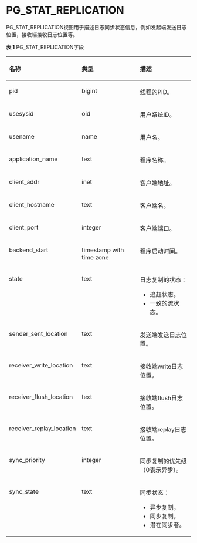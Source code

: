 # PG\_STAT\_REPLICATION

PG\_STAT\_REPLICATION视图用于描述日志同步状态信息，例如发起端发送日志位置，接收端接收日志位置等。

**表 1**  PG\_STAT\_REPLICATION字段

<a name="zh-cn_topic_0283137065_zh-cn_topic_0237122450_zh-cn_topic_0059777909_tb2059cf057754a69bd7bdb1bea15c223"></a>
<table><thead align="left"><tr id="zh-cn_topic_0283137065_zh-cn_topic_0237122450_zh-cn_topic_0059777909_rec0f8202e1634adba102af8b58bfc358"><th class="cellrowborder" valign="top" width="31.453145314531454%" id="mcps1.2.4.1.1"><p id="zh-cn_topic_0283137065_zh-cn_topic_0237122450_zh-cn_topic_0059777909_afda49225861e4daba514b5919e904a4f"><a name="zh-cn_topic_0283137065_zh-cn_topic_0237122450_zh-cn_topic_0059777909_afda49225861e4daba514b5919e904a4f"></a><a name="zh-cn_topic_0283137065_zh-cn_topic_0237122450_zh-cn_topic_0059777909_afda49225861e4daba514b5919e904a4f"></a>名称</p>
</th>
<th class="cellrowborder" valign="top" width="35.21352135213521%" id="mcps1.2.4.1.2"><p id="zh-cn_topic_0283137065_zh-cn_topic_0237122450_zh-cn_topic_0059777909_af45105035a124cd593f8ca1a10d05f71"><a name="zh-cn_topic_0283137065_zh-cn_topic_0237122450_zh-cn_topic_0059777909_af45105035a124cd593f8ca1a10d05f71"></a><a name="zh-cn_topic_0283137065_zh-cn_topic_0237122450_zh-cn_topic_0059777909_af45105035a124cd593f8ca1a10d05f71"></a>类型</p>
</th>
<th class="cellrowborder" valign="top" width="33.33333333333333%" id="mcps1.2.4.1.3"><p id="zh-cn_topic_0283137065_zh-cn_topic_0237122450_zh-cn_topic_0059777909_a3108a1c0586c4fedb1ac59aca42e5c1c"><a name="zh-cn_topic_0283137065_zh-cn_topic_0237122450_zh-cn_topic_0059777909_a3108a1c0586c4fedb1ac59aca42e5c1c"></a><a name="zh-cn_topic_0283137065_zh-cn_topic_0237122450_zh-cn_topic_0059777909_a3108a1c0586c4fedb1ac59aca42e5c1c"></a>描述</p>
</th>
</tr>
</thead>
<tbody><tr id="zh-cn_topic_0283137065_zh-cn_topic_0237122450_zh-cn_topic_0059777909_rece4cfacac6447749d39ec30f0265d12"><td class="cellrowborder" valign="top" width="31.453145314531454%" headers="mcps1.2.4.1.1 "><p id="zh-cn_topic_0283137065_zh-cn_topic_0237122450_zh-cn_topic_0059777909_a3b4314b7c15646bcad697d28e70723b5"><a name="zh-cn_topic_0283137065_zh-cn_topic_0237122450_zh-cn_topic_0059777909_a3b4314b7c15646bcad697d28e70723b5"></a><a name="zh-cn_topic_0283137065_zh-cn_topic_0237122450_zh-cn_topic_0059777909_a3b4314b7c15646bcad697d28e70723b5"></a>pid</p>
</td>
<td class="cellrowborder" valign="top" width="35.21352135213521%" headers="mcps1.2.4.1.2 "><p id="zh-cn_topic_0283137065_zh-cn_topic_0237122450_zh-cn_topic_0059777909_a738e4c84b33a490d94dbbda0143bc99c"><a name="zh-cn_topic_0283137065_zh-cn_topic_0237122450_zh-cn_topic_0059777909_a738e4c84b33a490d94dbbda0143bc99c"></a><a name="zh-cn_topic_0283137065_zh-cn_topic_0237122450_zh-cn_topic_0059777909_a738e4c84b33a490d94dbbda0143bc99c"></a>bigint</p>
</td>
<td class="cellrowborder" valign="top" width="33.33333333333333%" headers="mcps1.2.4.1.3 "><p id="zh-cn_topic_0283137065_zh-cn_topic_0237122450_zh-cn_topic_0059777909_abd406f3b07794e6a98828003ad57d13e"><a name="zh-cn_topic_0283137065_zh-cn_topic_0237122450_zh-cn_topic_0059777909_abd406f3b07794e6a98828003ad57d13e"></a><a name="zh-cn_topic_0283137065_zh-cn_topic_0237122450_zh-cn_topic_0059777909_abd406f3b07794e6a98828003ad57d13e"></a>线程的PID。</p>
</td>
</tr>
<tr id="zh-cn_topic_0283137065_zh-cn_topic_0237122450_zh-cn_topic_0059777909_r244835adba7e43f38d87568ee95fc6da"><td class="cellrowborder" valign="top" width="31.453145314531454%" headers="mcps1.2.4.1.1 "><p id="zh-cn_topic_0283137065_zh-cn_topic_0237122450_zh-cn_topic_0059777909_a76ba59a3c23c498da84f2847b6176eb0"><a name="zh-cn_topic_0283137065_zh-cn_topic_0237122450_zh-cn_topic_0059777909_a76ba59a3c23c498da84f2847b6176eb0"></a><a name="zh-cn_topic_0283137065_zh-cn_topic_0237122450_zh-cn_topic_0059777909_a76ba59a3c23c498da84f2847b6176eb0"></a>usesysid</p>
</td>
<td class="cellrowborder" valign="top" width="35.21352135213521%" headers="mcps1.2.4.1.2 "><p id="zh-cn_topic_0283137065_zh-cn_topic_0237122450_zh-cn_topic_0059777909_ae69bb32849b447d1950993a8f0604e0a"><a name="zh-cn_topic_0283137065_zh-cn_topic_0237122450_zh-cn_topic_0059777909_ae69bb32849b447d1950993a8f0604e0a"></a><a name="zh-cn_topic_0283137065_zh-cn_topic_0237122450_zh-cn_topic_0059777909_ae69bb32849b447d1950993a8f0604e0a"></a>oid</p>
</td>
<td class="cellrowborder" valign="top" width="33.33333333333333%" headers="mcps1.2.4.1.3 "><p id="zh-cn_topic_0283137065_zh-cn_topic_0237122450_zh-cn_topic_0059777909_aa745eaddea5140e5a9d1391b2f7e5c8e"><a name="zh-cn_topic_0283137065_zh-cn_topic_0237122450_zh-cn_topic_0059777909_aa745eaddea5140e5a9d1391b2f7e5c8e"></a><a name="zh-cn_topic_0283137065_zh-cn_topic_0237122450_zh-cn_topic_0059777909_aa745eaddea5140e5a9d1391b2f7e5c8e"></a>用户系统ID。</p>
</td>
</tr>
<tr id="zh-cn_topic_0283137065_zh-cn_topic_0237122450_zh-cn_topic_0059777909_rdb475d17bdf041dd819f0a4bd313e507"><td class="cellrowborder" valign="top" width="31.453145314531454%" headers="mcps1.2.4.1.1 "><p id="zh-cn_topic_0283137065_zh-cn_topic_0237122450_zh-cn_topic_0059777909_a4b8f045679004a60bfd6a5e6cd785146"><a name="zh-cn_topic_0283137065_zh-cn_topic_0237122450_zh-cn_topic_0059777909_a4b8f045679004a60bfd6a5e6cd785146"></a><a name="zh-cn_topic_0283137065_zh-cn_topic_0237122450_zh-cn_topic_0059777909_a4b8f045679004a60bfd6a5e6cd785146"></a>usename</p>
</td>
<td class="cellrowborder" valign="top" width="35.21352135213521%" headers="mcps1.2.4.1.2 "><p id="zh-cn_topic_0283137065_zh-cn_topic_0237122450_zh-cn_topic_0059777909_a0555cd8e62214cbca46084ccb49936e4"><a name="zh-cn_topic_0283137065_zh-cn_topic_0237122450_zh-cn_topic_0059777909_a0555cd8e62214cbca46084ccb49936e4"></a><a name="zh-cn_topic_0283137065_zh-cn_topic_0237122450_zh-cn_topic_0059777909_a0555cd8e62214cbca46084ccb49936e4"></a>name</p>
</td>
<td class="cellrowborder" valign="top" width="33.33333333333333%" headers="mcps1.2.4.1.3 "><p id="zh-cn_topic_0283137065_zh-cn_topic_0237122450_zh-cn_topic_0059777909_af86c950a30e348db818578680c1e2c1b"><a name="zh-cn_topic_0283137065_zh-cn_topic_0237122450_zh-cn_topic_0059777909_af86c950a30e348db818578680c1e2c1b"></a><a name="zh-cn_topic_0283137065_zh-cn_topic_0237122450_zh-cn_topic_0059777909_af86c950a30e348db818578680c1e2c1b"></a>用户名。</p>
</td>
</tr>
<tr id="zh-cn_topic_0283137065_zh-cn_topic_0237122450_zh-cn_topic_0059777909_rb38ccc5dd51a41068d8411325bfa2557"><td class="cellrowborder" valign="top" width="31.453145314531454%" headers="mcps1.2.4.1.1 "><p id="zh-cn_topic_0283137065_zh-cn_topic_0237122450_zh-cn_topic_0059777909_a6314f1b58f42494caa1da6eddff65e8a"><a name="zh-cn_topic_0283137065_zh-cn_topic_0237122450_zh-cn_topic_0059777909_a6314f1b58f42494caa1da6eddff65e8a"></a><a name="zh-cn_topic_0283137065_zh-cn_topic_0237122450_zh-cn_topic_0059777909_a6314f1b58f42494caa1da6eddff65e8a"></a>application_name</p>
</td>
<td class="cellrowborder" valign="top" width="35.21352135213521%" headers="mcps1.2.4.1.2 "><p id="zh-cn_topic_0283137065_zh-cn_topic_0237122450_zh-cn_topic_0059777909_abdcba94d8c0a4a7cb16760c3798ebf1e"><a name="zh-cn_topic_0283137065_zh-cn_topic_0237122450_zh-cn_topic_0059777909_abdcba94d8c0a4a7cb16760c3798ebf1e"></a><a name="zh-cn_topic_0283137065_zh-cn_topic_0237122450_zh-cn_topic_0059777909_abdcba94d8c0a4a7cb16760c3798ebf1e"></a>text</p>
</td>
<td class="cellrowborder" valign="top" width="33.33333333333333%" headers="mcps1.2.4.1.3 "><p id="zh-cn_topic_0283137065_zh-cn_topic_0237122450_zh-cn_topic_0059777909_a18bc938a742945a78900807b57a53858"><a name="zh-cn_topic_0283137065_zh-cn_topic_0237122450_zh-cn_topic_0059777909_a18bc938a742945a78900807b57a53858"></a><a name="zh-cn_topic_0283137065_zh-cn_topic_0237122450_zh-cn_topic_0059777909_a18bc938a742945a78900807b57a53858"></a>程序名称。</p>
</td>
</tr>
<tr id="zh-cn_topic_0283137065_zh-cn_topic_0237122450_zh-cn_topic_0059777909_r4566bfb6ae7a49019bc3cb84ef1f90ae"><td class="cellrowborder" valign="top" width="31.453145314531454%" headers="mcps1.2.4.1.1 "><p id="zh-cn_topic_0283137065_zh-cn_topic_0237122450_zh-cn_topic_0059777909_a98dab7602b45485db5a452ac211bfd61"><a name="zh-cn_topic_0283137065_zh-cn_topic_0237122450_zh-cn_topic_0059777909_a98dab7602b45485db5a452ac211bfd61"></a><a name="zh-cn_topic_0283137065_zh-cn_topic_0237122450_zh-cn_topic_0059777909_a98dab7602b45485db5a452ac211bfd61"></a>client_addr</p>
</td>
<td class="cellrowborder" valign="top" width="35.21352135213521%" headers="mcps1.2.4.1.2 "><p id="zh-cn_topic_0283137065_zh-cn_topic_0237122450_zh-cn_topic_0059777909_a2d7bdfd324c6426cafb28667c406ecd1"><a name="zh-cn_topic_0283137065_zh-cn_topic_0237122450_zh-cn_topic_0059777909_a2d7bdfd324c6426cafb28667c406ecd1"></a><a name="zh-cn_topic_0283137065_zh-cn_topic_0237122450_zh-cn_topic_0059777909_a2d7bdfd324c6426cafb28667c406ecd1"></a>inet</p>
</td>
<td class="cellrowborder" valign="top" width="33.33333333333333%" headers="mcps1.2.4.1.3 "><p id="zh-cn_topic_0283137065_zh-cn_topic_0237122450_zh-cn_topic_0059777909_ab935581a024744c4a4be43ea481dd625"><a name="zh-cn_topic_0283137065_zh-cn_topic_0237122450_zh-cn_topic_0059777909_ab935581a024744c4a4be43ea481dd625"></a><a name="zh-cn_topic_0283137065_zh-cn_topic_0237122450_zh-cn_topic_0059777909_ab935581a024744c4a4be43ea481dd625"></a>客户端地址。</p>
</td>
</tr>
<tr id="zh-cn_topic_0283137065_zh-cn_topic_0237122450_zh-cn_topic_0059777909_r939555bb4dc840aabbad5bad079a13ef"><td class="cellrowborder" valign="top" width="31.453145314531454%" headers="mcps1.2.4.1.1 "><p id="zh-cn_topic_0283137065_zh-cn_topic_0237122450_zh-cn_topic_0059777909_a495e4fd50c084d2abd096f55580fac38"><a name="zh-cn_topic_0283137065_zh-cn_topic_0237122450_zh-cn_topic_0059777909_a495e4fd50c084d2abd096f55580fac38"></a><a name="zh-cn_topic_0283137065_zh-cn_topic_0237122450_zh-cn_topic_0059777909_a495e4fd50c084d2abd096f55580fac38"></a>client_hostname</p>
</td>
<td class="cellrowborder" valign="top" width="35.21352135213521%" headers="mcps1.2.4.1.2 "><p id="zh-cn_topic_0283137065_zh-cn_topic_0237122450_zh-cn_topic_0059777909_a078b223106894668a2a7caac31be4fc0"><a name="zh-cn_topic_0283137065_zh-cn_topic_0237122450_zh-cn_topic_0059777909_a078b223106894668a2a7caac31be4fc0"></a><a name="zh-cn_topic_0283137065_zh-cn_topic_0237122450_zh-cn_topic_0059777909_a078b223106894668a2a7caac31be4fc0"></a>text</p>
</td>
<td class="cellrowborder" valign="top" width="33.33333333333333%" headers="mcps1.2.4.1.3 "><p id="zh-cn_topic_0283137065_zh-cn_topic_0237122450_zh-cn_topic_0059777909_a506c09d815484c299a761eb6365cd49a"><a name="zh-cn_topic_0283137065_zh-cn_topic_0237122450_zh-cn_topic_0059777909_a506c09d815484c299a761eb6365cd49a"></a><a name="zh-cn_topic_0283137065_zh-cn_topic_0237122450_zh-cn_topic_0059777909_a506c09d815484c299a761eb6365cd49a"></a>客户端名。</p>
</td>
</tr>
<tr id="zh-cn_topic_0283137065_zh-cn_topic_0237122450_zh-cn_topic_0059777909_rfc9acdd1a6634b78800566a80f65f0e7"><td class="cellrowborder" valign="top" width="31.453145314531454%" headers="mcps1.2.4.1.1 "><p id="zh-cn_topic_0283137065_zh-cn_topic_0237122450_zh-cn_topic_0059777909_a975c2352830d4ca5acbbb68222bf50d7"><a name="zh-cn_topic_0283137065_zh-cn_topic_0237122450_zh-cn_topic_0059777909_a975c2352830d4ca5acbbb68222bf50d7"></a><a name="zh-cn_topic_0283137065_zh-cn_topic_0237122450_zh-cn_topic_0059777909_a975c2352830d4ca5acbbb68222bf50d7"></a>client_port</p>
</td>
<td class="cellrowborder" valign="top" width="35.21352135213521%" headers="mcps1.2.4.1.2 "><p id="zh-cn_topic_0283137065_zh-cn_topic_0237122450_zh-cn_topic_0059777909_a437cd84c0e7c4118b8413e29c816a6be"><a name="zh-cn_topic_0283137065_zh-cn_topic_0237122450_zh-cn_topic_0059777909_a437cd84c0e7c4118b8413e29c816a6be"></a><a name="zh-cn_topic_0283137065_zh-cn_topic_0237122450_zh-cn_topic_0059777909_a437cd84c0e7c4118b8413e29c816a6be"></a>integer</p>
</td>
<td class="cellrowborder" valign="top" width="33.33333333333333%" headers="mcps1.2.4.1.3 "><p id="zh-cn_topic_0283137065_zh-cn_topic_0237122450_zh-cn_topic_0059777909_aefc17abea15c42178172f3dce48c1e59"><a name="zh-cn_topic_0283137065_zh-cn_topic_0237122450_zh-cn_topic_0059777909_aefc17abea15c42178172f3dce48c1e59"></a><a name="zh-cn_topic_0283137065_zh-cn_topic_0237122450_zh-cn_topic_0059777909_aefc17abea15c42178172f3dce48c1e59"></a>客户端端口。</p>
</td>
</tr>
<tr id="zh-cn_topic_0283137065_zh-cn_topic_0237122450_zh-cn_topic_0059777909_ra5aeee34a0b24d4fb4efa668169698f8"><td class="cellrowborder" valign="top" width="31.453145314531454%" headers="mcps1.2.4.1.1 "><p id="zh-cn_topic_0283137065_zh-cn_topic_0237122450_zh-cn_topic_0059777909_acd75d164a72c4bf2bbf1ed2d0cb94aee"><a name="zh-cn_topic_0283137065_zh-cn_topic_0237122450_zh-cn_topic_0059777909_acd75d164a72c4bf2bbf1ed2d0cb94aee"></a><a name="zh-cn_topic_0283137065_zh-cn_topic_0237122450_zh-cn_topic_0059777909_acd75d164a72c4bf2bbf1ed2d0cb94aee"></a>backend_start</p>
</td>
<td class="cellrowborder" valign="top" width="35.21352135213521%" headers="mcps1.2.4.1.2 "><p id="zh-cn_topic_0283137065_zh-cn_topic_0237122450_zh-cn_topic_0059777909_a9002ee8fc4b64f3d812a7c1e98cef6d0"><a name="zh-cn_topic_0283137065_zh-cn_topic_0237122450_zh-cn_topic_0059777909_a9002ee8fc4b64f3d812a7c1e98cef6d0"></a><a name="zh-cn_topic_0283137065_zh-cn_topic_0237122450_zh-cn_topic_0059777909_a9002ee8fc4b64f3d812a7c1e98cef6d0"></a>timestamp with time zone</p>
</td>
<td class="cellrowborder" valign="top" width="33.33333333333333%" headers="mcps1.2.4.1.3 "><p id="zh-cn_topic_0283137065_zh-cn_topic_0237122450_zh-cn_topic_0059777909_a4483f1dcb1c74dbcacd16a9bf69bfae0"><a name="zh-cn_topic_0283137065_zh-cn_topic_0237122450_zh-cn_topic_0059777909_a4483f1dcb1c74dbcacd16a9bf69bfae0"></a><a name="zh-cn_topic_0283137065_zh-cn_topic_0237122450_zh-cn_topic_0059777909_a4483f1dcb1c74dbcacd16a9bf69bfae0"></a>程序启动时间。</p>
</td>
</tr>
<tr id="zh-cn_topic_0283137065_zh-cn_topic_0237122450_zh-cn_topic_0059777909_r212d8e2b35a24b2b828761a40521149e"><td class="cellrowborder" valign="top" width="31.453145314531454%" headers="mcps1.2.4.1.1 "><p id="zh-cn_topic_0283137065_zh-cn_topic_0237122450_zh-cn_topic_0059777909_a46715c096fbc4892900996f285a50cfb"><a name="zh-cn_topic_0283137065_zh-cn_topic_0237122450_zh-cn_topic_0059777909_a46715c096fbc4892900996f285a50cfb"></a><a name="zh-cn_topic_0283137065_zh-cn_topic_0237122450_zh-cn_topic_0059777909_a46715c096fbc4892900996f285a50cfb"></a>state</p>
</td>
<td class="cellrowborder" valign="top" width="35.21352135213521%" headers="mcps1.2.4.1.2 "><p id="zh-cn_topic_0283137065_zh-cn_topic_0237122450_zh-cn_topic_0059777909_a0c770a2371b14390bfdf09407f09810f"><a name="zh-cn_topic_0283137065_zh-cn_topic_0237122450_zh-cn_topic_0059777909_a0c770a2371b14390bfdf09407f09810f"></a><a name="zh-cn_topic_0283137065_zh-cn_topic_0237122450_zh-cn_topic_0059777909_a0c770a2371b14390bfdf09407f09810f"></a>text</p>
</td>
<td class="cellrowborder" valign="top" width="33.33333333333333%" headers="mcps1.2.4.1.3 "><p id="zh-cn_topic_0283137065_p16270641135419"><a name="zh-cn_topic_0283137065_p16270641135419"></a><a name="zh-cn_topic_0283137065_p16270641135419"></a>日志复制的状态：</p>
<a name="zh-cn_topic_0283137065_ul158009492546"></a><a name="zh-cn_topic_0283137065_ul158009492546"></a><ul id="zh-cn_topic_0283137065_ul158009492546"><li>追赶状态。</li><li>一致的流状态。</li></ul>
</td>
</tr>
<tr id="zh-cn_topic_0283137065_zh-cn_topic_0237122450_zh-cn_topic_0059777909_r9dd8b3fefc7e416d8ef895fc9d8ad0a1"><td class="cellrowborder" valign="top" width="31.453145314531454%" headers="mcps1.2.4.1.1 "><p id="zh-cn_topic_0283137065_zh-cn_topic_0237122450_zh-cn_topic_0059777909_a3d614dcbe4fb430887ea7f4eb8224aad"><a name="zh-cn_topic_0283137065_zh-cn_topic_0237122450_zh-cn_topic_0059777909_a3d614dcbe4fb430887ea7f4eb8224aad"></a><a name="zh-cn_topic_0283137065_zh-cn_topic_0237122450_zh-cn_topic_0059777909_a3d614dcbe4fb430887ea7f4eb8224aad"></a>sender_sent_location</p>
</td>
<td class="cellrowborder" valign="top" width="35.21352135213521%" headers="mcps1.2.4.1.2 "><p id="zh-cn_topic_0283137065_zh-cn_topic_0237122450_zh-cn_topic_0059777909_a728e9c07c67c44e7b063419ff5c807f1"><a name="zh-cn_topic_0283137065_zh-cn_topic_0237122450_zh-cn_topic_0059777909_a728e9c07c67c44e7b063419ff5c807f1"></a><a name="zh-cn_topic_0283137065_zh-cn_topic_0237122450_zh-cn_topic_0059777909_a728e9c07c67c44e7b063419ff5c807f1"></a>text</p>
</td>
<td class="cellrowborder" valign="top" width="33.33333333333333%" headers="mcps1.2.4.1.3 "><p id="zh-cn_topic_0283137065_zh-cn_topic_0237122450_zh-cn_topic_0059777909_ab5dce055e0304c94b6340d8f75515b95"><a name="zh-cn_topic_0283137065_zh-cn_topic_0237122450_zh-cn_topic_0059777909_ab5dce055e0304c94b6340d8f75515b95"></a><a name="zh-cn_topic_0283137065_zh-cn_topic_0237122450_zh-cn_topic_0059777909_ab5dce055e0304c94b6340d8f75515b95"></a>发送端发送日志位置。</p>
</td>
</tr>
<tr id="zh-cn_topic_0283137065_zh-cn_topic_0237122450_zh-cn_topic_0059777909_r8dc1a9a8ea0d4003a41e1cdb1b014e6a"><td class="cellrowborder" valign="top" width="31.453145314531454%" headers="mcps1.2.4.1.1 "><p id="zh-cn_topic_0283137065_zh-cn_topic_0237122450_zh-cn_topic_0059777909_a787ce25144014f5a9e36b0b0b6623ff2"><a name="zh-cn_topic_0283137065_zh-cn_topic_0237122450_zh-cn_topic_0059777909_a787ce25144014f5a9e36b0b0b6623ff2"></a><a name="zh-cn_topic_0283137065_zh-cn_topic_0237122450_zh-cn_topic_0059777909_a787ce25144014f5a9e36b0b0b6623ff2"></a>receiver_write_location</p>
</td>
<td class="cellrowborder" valign="top" width="35.21352135213521%" headers="mcps1.2.4.1.2 "><p id="zh-cn_topic_0283137065_zh-cn_topic_0237122450_zh-cn_topic_0059777909_a02da915ce8c4485da37edd1e55ad35a8"><a name="zh-cn_topic_0283137065_zh-cn_topic_0237122450_zh-cn_topic_0059777909_a02da915ce8c4485da37edd1e55ad35a8"></a><a name="zh-cn_topic_0283137065_zh-cn_topic_0237122450_zh-cn_topic_0059777909_a02da915ce8c4485da37edd1e55ad35a8"></a>text</p>
</td>
<td class="cellrowborder" valign="top" width="33.33333333333333%" headers="mcps1.2.4.1.3 "><p id="zh-cn_topic_0283137065_zh-cn_topic_0237122450_zh-cn_topic_0059777909_ac5e7287e53a94633b42a35107abca5c7"><a name="zh-cn_topic_0283137065_zh-cn_topic_0237122450_zh-cn_topic_0059777909_ac5e7287e53a94633b42a35107abca5c7"></a><a name="zh-cn_topic_0283137065_zh-cn_topic_0237122450_zh-cn_topic_0059777909_ac5e7287e53a94633b42a35107abca5c7"></a>接收端write日志位置。</p>
</td>
</tr>
<tr id="zh-cn_topic_0283137065_zh-cn_topic_0237122450_zh-cn_topic_0059777909_r5fbe693b21b447d88fafcd84fee88156"><td class="cellrowborder" valign="top" width="31.453145314531454%" headers="mcps1.2.4.1.1 "><p id="zh-cn_topic_0283137065_zh-cn_topic_0237122450_zh-cn_topic_0059777909_af373cada59c04e369d08d608299b9e73"><a name="zh-cn_topic_0283137065_zh-cn_topic_0237122450_zh-cn_topic_0059777909_af373cada59c04e369d08d608299b9e73"></a><a name="zh-cn_topic_0283137065_zh-cn_topic_0237122450_zh-cn_topic_0059777909_af373cada59c04e369d08d608299b9e73"></a>receiver_flush_location</p>
</td>
<td class="cellrowborder" valign="top" width="35.21352135213521%" headers="mcps1.2.4.1.2 "><p id="zh-cn_topic_0283137065_zh-cn_topic_0237122450_zh-cn_topic_0059777909_af4b412e161fc496e928f65a6fec71491"><a name="zh-cn_topic_0283137065_zh-cn_topic_0237122450_zh-cn_topic_0059777909_af4b412e161fc496e928f65a6fec71491"></a><a name="zh-cn_topic_0283137065_zh-cn_topic_0237122450_zh-cn_topic_0059777909_af4b412e161fc496e928f65a6fec71491"></a>text</p>
</td>
<td class="cellrowborder" valign="top" width="33.33333333333333%" headers="mcps1.2.4.1.3 "><p id="zh-cn_topic_0283137065_zh-cn_topic_0237122450_zh-cn_topic_0059777909_a6c3064469b4a4dbd89334efd5617089f"><a name="zh-cn_topic_0283137065_zh-cn_topic_0237122450_zh-cn_topic_0059777909_a6c3064469b4a4dbd89334efd5617089f"></a><a name="zh-cn_topic_0283137065_zh-cn_topic_0237122450_zh-cn_topic_0059777909_a6c3064469b4a4dbd89334efd5617089f"></a>接收端flush日志位置。</p>
</td>
</tr>
<tr id="zh-cn_topic_0283137065_zh-cn_topic_0237122450_zh-cn_topic_0059777909_re8faabc050bc4c9db183853d8094ecfa"><td class="cellrowborder" valign="top" width="31.453145314531454%" headers="mcps1.2.4.1.1 "><p id="zh-cn_topic_0283137065_zh-cn_topic_0237122450_zh-cn_topic_0059777909_aa049398ac690437cbe02ca34db5dabe6"><a name="zh-cn_topic_0283137065_zh-cn_topic_0237122450_zh-cn_topic_0059777909_aa049398ac690437cbe02ca34db5dabe6"></a><a name="zh-cn_topic_0283137065_zh-cn_topic_0237122450_zh-cn_topic_0059777909_aa049398ac690437cbe02ca34db5dabe6"></a>receiver_replay_location</p>
</td>
<td class="cellrowborder" valign="top" width="35.21352135213521%" headers="mcps1.2.4.1.2 "><p id="zh-cn_topic_0283137065_zh-cn_topic_0237122450_zh-cn_topic_0059777909_a4ebf28e34eb34d52bf6ed969e2504239"><a name="zh-cn_topic_0283137065_zh-cn_topic_0237122450_zh-cn_topic_0059777909_a4ebf28e34eb34d52bf6ed969e2504239"></a><a name="zh-cn_topic_0283137065_zh-cn_topic_0237122450_zh-cn_topic_0059777909_a4ebf28e34eb34d52bf6ed969e2504239"></a>text</p>
</td>
<td class="cellrowborder" valign="top" width="33.33333333333333%" headers="mcps1.2.4.1.3 "><p id="zh-cn_topic_0283137065_zh-cn_topic_0237122450_zh-cn_topic_0059777909_a3426fb2ac2824cbf8d07df6f9f77d332"><a name="zh-cn_topic_0283137065_zh-cn_topic_0237122450_zh-cn_topic_0059777909_a3426fb2ac2824cbf8d07df6f9f77d332"></a><a name="zh-cn_topic_0283137065_zh-cn_topic_0237122450_zh-cn_topic_0059777909_a3426fb2ac2824cbf8d07df6f9f77d332"></a>接收端replay日志位置。</p>
</td>
</tr>
<tr id="zh-cn_topic_0283137065_zh-cn_topic_0237122450_zh-cn_topic_0059777909_rf2ae8a994a814638a0f1bfe486c53c63"><td class="cellrowborder" valign="top" width="31.453145314531454%" headers="mcps1.2.4.1.1 "><p id="zh-cn_topic_0283137065_zh-cn_topic_0237122450_zh-cn_topic_0059777909_aa2c809e00ee441af9a4372fcbb4859ed"><a name="zh-cn_topic_0283137065_zh-cn_topic_0237122450_zh-cn_topic_0059777909_aa2c809e00ee441af9a4372fcbb4859ed"></a><a name="zh-cn_topic_0283137065_zh-cn_topic_0237122450_zh-cn_topic_0059777909_aa2c809e00ee441af9a4372fcbb4859ed"></a>sync_priority</p>
</td>
<td class="cellrowborder" valign="top" width="35.21352135213521%" headers="mcps1.2.4.1.2 "><p id="zh-cn_topic_0283137065_zh-cn_topic_0237122450_zh-cn_topic_0059777909_a36e795fdc9ec4ceaa13c4f85b2b9e05a"><a name="zh-cn_topic_0283137065_zh-cn_topic_0237122450_zh-cn_topic_0059777909_a36e795fdc9ec4ceaa13c4f85b2b9e05a"></a><a name="zh-cn_topic_0283137065_zh-cn_topic_0237122450_zh-cn_topic_0059777909_a36e795fdc9ec4ceaa13c4f85b2b9e05a"></a>integer</p>
</td>
<td class="cellrowborder" valign="top" width="33.33333333333333%" headers="mcps1.2.4.1.3 "><p id="zh-cn_topic_0283137065_zh-cn_topic_0237122450_zh-cn_topic_0059777909_aac6508a0408d4120a54db22b7ab87602"><a name="zh-cn_topic_0283137065_zh-cn_topic_0237122450_zh-cn_topic_0059777909_aac6508a0408d4120a54db22b7ab87602"></a><a name="zh-cn_topic_0283137065_zh-cn_topic_0237122450_zh-cn_topic_0059777909_aac6508a0408d4120a54db22b7ab87602"></a>同步复制的优先级（0表示异步）。</p>
</td>
</tr>
<tr id="zh-cn_topic_0283137065_zh-cn_topic_0237122450_zh-cn_topic_0059777909_rce34dac3a7954e9e96e2697003523b88"><td class="cellrowborder" valign="top" width="31.453145314531454%" headers="mcps1.2.4.1.1 "><p id="zh-cn_topic_0283137065_zh-cn_topic_0237122450_zh-cn_topic_0059777909_af6032514b9304fe68c80e7f76bc86dad"><a name="zh-cn_topic_0283137065_zh-cn_topic_0237122450_zh-cn_topic_0059777909_af6032514b9304fe68c80e7f76bc86dad"></a><a name="zh-cn_topic_0283137065_zh-cn_topic_0237122450_zh-cn_topic_0059777909_af6032514b9304fe68c80e7f76bc86dad"></a>sync_state</p>
</td>
<td class="cellrowborder" valign="top" width="35.21352135213521%" headers="mcps1.2.4.1.2 "><p id="zh-cn_topic_0283137065_zh-cn_topic_0237122450_zh-cn_topic_0059777909_abd2b323ebb04401c8a1b7d6ed6ec363b"><a name="zh-cn_topic_0283137065_zh-cn_topic_0237122450_zh-cn_topic_0059777909_abd2b323ebb04401c8a1b7d6ed6ec363b"></a><a name="zh-cn_topic_0283137065_zh-cn_topic_0237122450_zh-cn_topic_0059777909_abd2b323ebb04401c8a1b7d6ed6ec363b"></a>text</p>
</td>
<td class="cellrowborder" valign="top" width="33.33333333333333%" headers="mcps1.2.4.1.3 "><p id="zh-cn_topic_0283137065_p1654561565417"><a name="zh-cn_topic_0283137065_p1654561565417"></a><a name="zh-cn_topic_0283137065_p1654561565417"></a>同步状态：</p>
<a name="zh-cn_topic_0283137065_ul8410419125415"></a><a name="zh-cn_topic_0283137065_ul8410419125415"></a><ul id="zh-cn_topic_0283137065_ul8410419125415"><li>异步复制。</li><li>同步复制。</li><li>潜在同步者。</li></ul>
</td>
</tr>
</tbody>
</table>
